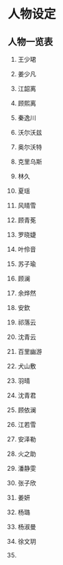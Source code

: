 

# 人物设定

## 人物一览表

1. 王少珺

2. 姜少凡
3. 江韶离
4. 顾熙离
5. 秦逸川
6. 沃尔沃兹
7. 奥尔沃特
8. 克里乌斯
9. 林久
10. 夏瑶
11. 风晴雪
12. 顾青莬
13. 罗晓婕
14. 叶伶音
15. 苏子瑜
16. 顾澜
17. 余烨然
18. 安欽
19. 祁落云
20. 沈青云
21. 百里幽游
22. 犬山敷
23. 羽晴
24. 沈青君
25. 顾依澜
26. 江若雪
27. 安泽勒
28. 火之助
29. 潘静雯
30. 张子欣
31. 姜妍
32. 杨璐
33. 杨淑曼
34. 徐文玥
35. 

